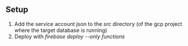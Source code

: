 ## Setup
1. Add the service account json to the *src* directory (of the gcp project where the target database is running)
2. Deploy with *firebase deploy --only functions*